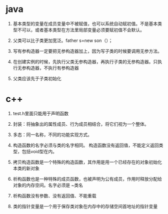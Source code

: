 # java

1. 基本类型的变量在成员变量中不被赋值，也可以系统自动赋初值。不是基本类型不可以，或者基本类型在方法里局部变量必须要赋初值不会默认。

2. 父类可以比子类更加宽泛。father s=new son（）；

3. 写有参构造器一定要把无参构造器加上，因为写子类的时候要调用无参方法。

4. 在创建实例的时候，先执行父类无参构造器，再执行子类的无参构造器。只执行无参构造器，不执行有参构造器

5. 父类应该先于子类初始化

# c++

1. test.h里面只能用于声明函数

2. 封装：将抽象出的属性成员、行为成员相结合，将它们视为一个整体。

3. 多态：同一名称，不同的功能实现方式。

4. 构造函数的名字必须与类的名字相同。
构造函数没有返回值，不能定义返回类型，包括void型在内。

5. 拷贝构造函数是一个特殊的构造函数，其作用是用一个已经存在的对象初始化本类的新对象

6. 析构函数也是一种特殊的成员函数，也被声明为公有成员，作用时释放分配给对象的内存空间。名字必须是  ~类名
7. 析构函数没有参数、没有返回值、不能重载

8. 类的指针变量是一个用于保存类对象在内存中的存储空间首地址的指针变量